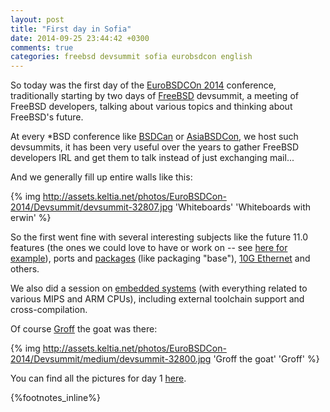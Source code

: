 ```yaml
---
layout: post
title: "First day in Sofia"
date: 2014-09-25 23:44:42 +0300
comments: true
categories: freebsd devsummit sofia eurobsdcon english
---
```


So today was the first day of the [EuroBSDCOn 2014](http://2014.eurobsdcon.org/) conference, traditionally starting by two days of [FreeBSD](http://www.freebsd.org/) devsummit, a meeting of FreeBSD developers, talking about various topics and thinking about FreeBSD's future.
<!--more-->
At every \*BSD conference like [BSDCan](http://bsdcan.org/) or [AsiaBSDCon](http://asiabsdcon.org/), we host such devsummits, it has been very useful over the years to gather FreeBSD developers IRL and get them to talk instead of just exchanging mail...

And we generally fill up entire walls like this:

{% img http://assets.keltia.net/photos/EuroBSDCon-2014/Devsummit/devsummit-32807.jpg 'Whiteboards' 'Whiteboards with erwin' %}

So the first went fine with several interesting subjects like the future 11.0 features (the ones we could love to have or work on -- see [here for example](http://assets.keltia.net/photos/EuroBSDCon-2014/Devsummit/slides/devsummit-32808.html)), ports and [packages](http://assets.keltia.net/photos/EuroBSDCon-2014/Devsummit/slides/devsummit-32834.html)  (like packaging "base"), [10G Ethernet](http://assets.keltia.net/photos/EuroBSDCon-2014/Devsummit/devsummit-32826.jpg) and others.

We also did a session on [embedded systems](http://assets.keltia.net/photos/EuroBSDCon-2014/Devsummit/slides/devsummit-32842.html) (with everything related to various MIPS and ARM CPUs), including external toolchain support and cross-compilation.

Of course [Groff](https://twitter.com/groffthebsdgoat) the goat was there:

{% img http://assets.keltia.net/photos/EuroBSDCon-2014/Devsummit/medium/devsummit-32800.jpg 'Groff the goat' 'Groff' %}

You can find all the pictures for day 1 [here](http://assets.keltia.net/photos/EuroBSDCon-2014/Devsummit/).

{%footnotes_inline%}
